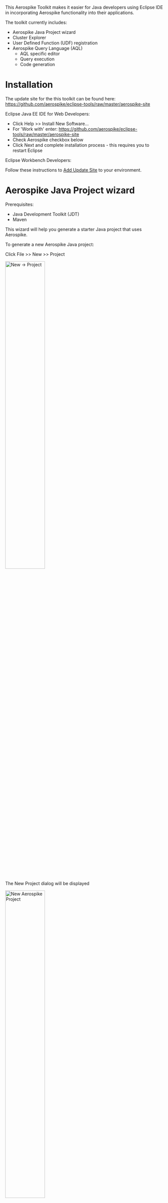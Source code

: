 This Aerospike Toolkit makes it easier for Java developers using Eclipse IDE in incorporating Aerospike functionality into their applications.

The toolkit currently includes:

* Aerospike Java Project wizard
* Cluster Explorer
* User Defined Function (UDF) registration
* Aerospike Query Language (AQL)
	* AQL specific editor
	* Query execution
	* Code generation
	

# Installation
The update site for the this toolkit can be found here: https://github.com/aerospike/eclipse-tools/raw/master/aerospike-site 

Eclipse Java EE IDE for Web Developers:

* Click Help >> Install New Software...
* For 'Work with' enter:  https://github.com/aerospike/eclipse-tools/raw/master/aerospike-site
* Check Aerospike checkbox below
* Click Next and complete installation process - this requires you to restart Eclipse 

Eclipse Workbench Developers:

Follow these instructions to [Add Update Site](http://help.eclipse.org/kepler/index.jsp?topic=/org.eclipse.platform.doc.user/tasks/tasks-127.htm) to your  environment.

# Aerospike Java Project wizard

Prerequisites:

* Java Development Toolkit (JDT)
* Maven

This wizard will help you generate a starter Java project that uses Aerospike.

To generate a new Aerospike Java project:

Click File >> New >> Project

<img src="assets/eclipse_new_project.png" alt="New -> Project" width="50%" height="50%"/>

The New Project dialog will be displayed

<img src="assets/eclipse_new_project_dialog_aerospike.png" alt="New Aerospike Project" width="50%" height="50%"/>

Expand Aerospike category, select *New Aerospike Project* and click Next

<img src="assets/eclipse_new_project_dialog_aerospike.png" alt="New Aerospike Project" width="50%" height="50%"/>

The New Aerospike project wizard will be displayed with Aerospike properties to be filled

<img src="assets/eclipse_new_project_aerospike_properties.png" alt="Enter the Aerospike properties" width="50%" height="50%"/>

* **Project Name** - Name of your Eclipse project -- this will also be set as the Maven project name
* **Artifact ID** - Maven artifact ID
* **Version** - Maven version
* **Main Class** - Name of the Java main class
* **Author** - The project author in the Maven POM.
* **email** - Email address of the author in the Maven POM
* **Seed Node** - A node address in the Aerospike cluster. This will be stored in the projects persistent properties and used for connections to the Aerospike cluster
* **Port** - The port used by the seed node 

Enter the properties and click `Finish`

After the project has been generated, Right click on the project in the Explorer and update the Maven project. This will download the required Maven dependencies and rebuild the project.
 
<img src="assets/eclipse_update_maven.png" alt="Enter the Aerospike properties" width="50%" height="50%"/>
  
# Cluster Explorer

The cluster connection details, of seed node and port, are stored in persistent properties attached to the project. 

<img src="assets/eclipse_aerospike_properties.png" alt="Figure 1" width="50%" height="50%"/>
 
* **Seed Node** - A node address in the Aerospike cluster. This will be stored in the projects persistent properties and used for connections to the Aerospike cluster
* **Port** - The port used by the seed node 
* **UDF Directory** - The directory where the User Defined Function are located. This directory is relative to the project root. The local client will look for UDFs here.
* **Generation Directory** - The directory where the source code will be generated from AQL.


The cluster explorer adds Aerospike specific elements to the Explorer tree:

<img src="assets/eclipse_cluster_explorer.png" alt="Figure 2" width="50%" height="50%"/>


**Note:**
These extensions are not visible in the Java Package Explorer (JDT limitation)



# User Defined Functions (UDFs)

User Defined Function need to be registered with the cluster before they are available for use. During development, you may need to frequently register UDF packages with your development cluster as you make additions and modifications.

To do this, simply right-click, in the Explorer, on the Lua file containing the UDF package. Select the popup menu `Register UDF`

<img src="assets/eclipse_register_udf.png" alt="Figure 3" width="50%" height="50%"/>

The UDF package will be registered with the cluster configured in the `Properties` page.


# Aerospike Query Language
Aerospike Query Language (aql) is an SQL-like language that is specific to Aerospike, it is easy to learn because of its similarity to SQL 

## AQL Editor
The AQL editor provides color syntax highlighting of the language elements, plus error checking when the AQL file is saved.

## Query Execution
An AQL file can be directly executed on the cluster configured.
Right-click on the aql file and select `Execute AQL`. The output from the cluster will be displayed in the console view.

<img src="assets/eclipse_aql_menu.png" alt="Figure 4" width="50%" height="50%"/>


## Code Generation
You can translate the AQL statements int the semantic equivalent Java code. To generate a Java class, Right-click on `Generate Java`. A new class, with the same name as the AQL file, will be generated and stored in the `Generation` folder. The location of this folder is configured in the Aerospike properties.

This AQL code: 

<img src="assets/eclipse_aql_editor.png" alt="Figure 5" width="50%" height="50%"/>

Will generate this Java code:

<img src="assets/eclipse_exported_java.png" alt="iFigure 6" width="50%" height="50%"/>


The class is immediately runnable, and it can be a start to build on.

# Source Code

The source code is available on GitHub at: https://github.com/aerospike/eclipse-tools

```bash
git clone https://github.com/aerospike/eclipse-tools.git
```




